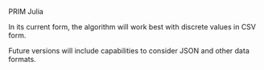 PRIM Julia

In its current form, the algorithm will work best with discrete values in CSV form.

Future versions will include capabilities to consider JSON and other data formats. 